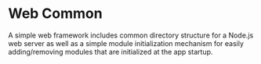 Web Common
===========

A simple web framework includes common directory structure for a Node.js web server as well as a simple module initialization mechanism for easily adding/removing modules that are initialized at the app startup.

